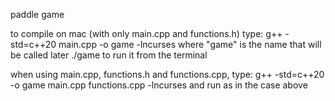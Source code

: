 paddle game

to compile on mac (with only main.cpp and functions.h) type:
g++ -std=c++20 main.cpp -o game -lncurses
where "game" is the name that will be called later ./game to run it from the terminal

when using main.cpp, functions.h and functions.cpp, type:
g++ -std=c++20 -o game main.cpp functions.cpp -lncurses
and run as in the case above
